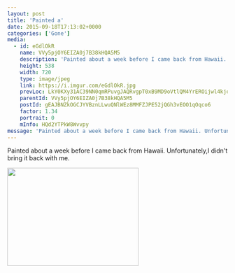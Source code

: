 ```yaml
---
layout: post
title: 'Painted a' 
date: 2015-09-18T17:13:02+0000 
categories: ['Gone'] 
media:
  - id: eGdlOkR
    name: VVy5pjOY6EIZA0j7B38kHQA5M5
    description: 'Painted about a week before I came back from Hawaii. Unfortunately,I didn't bring it back with me.'   
    height: 538
    width: 720
    type: image/jpeg
    link: https://i.imgur.com/eGdlOkR.jpg
    prevLoc: LkY0KXy31AC39NN0qmRPuvgJAQRvgpT0xB9MD9oVtlQM4YrEROijwl4kjojViJy7wG1x3MF05RDg9kNvS31lj0Zm0MIwGVqJlr7OSGBvyEx6kytlXM7YOE4RIEg2gyjynohNOmW4KJPBIq05XgoQmLhMy7QkB2zNc75qxKGo6JIYZR9MXYmpTy0VkQPp8mtZyBQxG1DOc4N8kOQkBRij85oAM5Y7tJrKXp9QL9fD7GOBrwXGTgMOoPzYVvH80NRwpRq
    parentId: VVy5pjOY6EIZA0j7B38kHQA5M5
    postId: gEAJBNZkOGCJYVBznLLwuQNlWEz8MMFZJPE52jQGh3vEOO1qOqco6
    factor: 1.34
    portrait: 0
    mInfo: HQd2YTPkW8Wvvpy
message: 'Painted about a week before I came back from Hawaii. Unfortunately,I didn't bring it back with me.'  
---
```


Painted about a week before I came back from Hawaii. Unfortunately,I didn't bring it back with me.


[//]: #media:  
<a href="https://i.imgur.com/eGdlOkR.jpg"><img src="https://i.imgur.com/eGdlOkR.jpg" height="224" width="300" /></a> 
 
